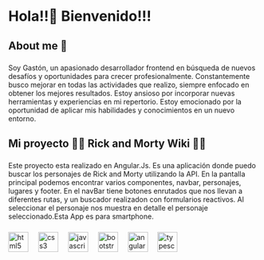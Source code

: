 <h1 align="left">Hola!!👋 Bienvenido!!!</h1>

###

<h2 align="left">About me 👨</h2>

###

<p align="left">Soy Gastón, un apasionado desarrollador frontend en búsqueda de nuevos desafíos y oportunidades para crecer profesionalmente. Constantemente busco mejorar en todas las actividades que realizo, siempre enfocado en obtener los mejores resultados. Estoy ansioso por incorporar nuevas herramientas y experiencias en mi repertorio. Estoy emocionado por la oportunidad de aplicar mis habilidades y conocimientos en un nuevo entorno.</p>

###

<h2 align="left">Mi proyecto 🧪🧪 Rick and Morty Wiki 🧪🧪</h2>

###

<p align="left">Este proyecto esta realizado en Angular.Js. Es una aplicación donde puedo buscar los personajes de Rick and Morty utilizando la API. En la pantalla principal podemos encontrar varios componentes, navbar, personajes, lugares y footer. En el navBar tiene botones enrutados que nos llevan a diferentes rutas, y un buscador realizadon con formularios reactivos. Al seleccionar el personaje nos muestra en detalle el personaje seleccionado.Esta App es para smartphone.</p>

###

<div align="left">
  <img src="https://cdn.jsdelivr.net/gh/devicons/devicon/icons/html5/html5-original.svg" height="40" alt="html5 logo"  />
  <img width="12" />
  <img src="https://cdn.jsdelivr.net/gh/devicons/devicon/icons/css3/css3-original.svg" height="40" alt="css3 logo"  />
  <img width="12" />
  <img src="https://cdn.jsdelivr.net/gh/devicons/devicon/icons/javascript/javascript-original.svg" height="40" alt="javascript logo"  />
  <img width="12" />
  <img src="https://cdn.jsdelivr.net/gh/devicons/devicon/icons/bootstrap/bootstrap-original.svg" height="40" alt="bootstrap logo"  />
  <img width="12" />
  <img src="https://cdn.jsdelivr.net/gh/devicons/devicon/icons/angularjs/angularjs-original.svg" height="40" alt="angularjs logo"  />
  <img width="12" />
  <img src="https://cdn.jsdelivr.net/gh/devicons/devicon/icons/typescript/typescript-original.svg" height="40" alt="typescript logo"  />
</div>

###
